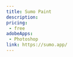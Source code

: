 ```yaml
---
title: Sumo Paint
description:
pricing:  
 - free  
adobeApps:
 - Photoshop
link: https://sumo.app/
---
```

